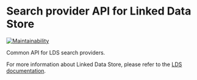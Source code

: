 # Search provider API for Linked Data Store

[![Maintainability](https://api.codeclimate.com/v1/badges/acc70e460fba46109369/maintainability)](https://codeclimate.com/github/statisticsnorway/linked-data-store-persistence-provider-api/maintainability)

Common API for LDS search providers.

For more information about Linked Data Store, please refer to the [LDS documentation](https://github.com/statisticsnorway/linked-data-store-documentation).

